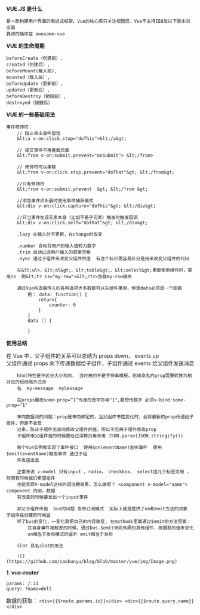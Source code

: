 **VUE.JS 是什么**

    是一款构建用户界面的渐进式框架，Vue的核心库只关注视图层，Vue不支持IE8及以下版本浏览器
    靠谱的插件在 awesome-vue

**VUE 的生命周期**

    beforeCreate（创建前）,
    created（创建后）,
    beforeMount(载入前),
    mounted（载入后）,
    beforeUpdate（更新前）,
    updated（更新后）,
    beforeDestroy（销毁前）,
    destroyed（销毁后）

**VUE 的一些基础用法**

    事件修饰符：
        // 阻止单击事件冒泡
        &lt;a v-on:click.stop="doThis">&lt;/a&gt;

        // 提交事件不再重载页面
        &lt;from v-on:submit.prevent="onSubmit"> &lt;/from>

        // 修饰符可以串联
        &lt;from v-on:click.stop.prevent="doThat"&gt; &lt;/from&gt;

        //只有修饰符
        &lt;from v-on:submit.prevent  &gt; &lt;/from &gt;

        //添加事件侦听器时使用事件捕获模式
        &lt;div v-on:click.capture="doThis"&gt; &lt;/div&gt;

        //只当事件在该元素本身（比如不是子元素）触发时触发回调
        &lt;div v-on:click.self="doThat"&gt; &lt;/div&gt;

        .lazy 在输入时不更新，在change时改变

        .number 自动将用户的输入值转为数字
        .trim 自动过滤用户输入的首尾空格
        .sync 通过子组件来改变父组件的值  有这个标识更容易区分是用来改变父组件的代码

        在&lt;ul>、&lt;ol&gt;、&lt;table&gt;、&lt;select&gt;里面使用组件时，要用is  例&lt;tr is="my-row">&lt;/tr>加载my-row模块

        通过Vue构造器传入的各种选项大多数都可以在组件里用，但是data必须是一个函数
            例： data: function() {
                return{
                    counter: 0
                }
            }
            data () {

            }

**使用总结**

在 Vue 中，父子组件的关系可以总结为 props down， events up  
 父组件通过 props 向下传递数据给子组件，子组件通过 events 给父组件发送消息

        html特性是不区分大小写的， 当时用的不是字符串模板，驼峰命名的prop需要转换为相对应的短线隔开式命
        名  my-message  mySessage

        在props里面some-prop=“1”传递的是字符串"1",要想传数字 必须v-bind:some-prop="1"

        单向数据流的问题：prop是单向绑定的，当父组件书性变化时，会将最新的prop传递给子组件，但是不会反
        过来，防止子组件无意间修改父组件的值，所以不应再子组件修改prop
        子组件用父组件值的时候要经过深拷贝再来用 JSON.parse(JSON.stringify())

        每个Vue实例都实现了事件接口  使用$on(eventName)监听事件  使用$emit(eventName)触发事件 通过子组
        件发送出去

        正常来说 v-model 只有input ，radio， checkbox， select这几个标签可用 ，然而有时候我们希望组件
        也能实现V-model这样的语法糖效果，怎么做呢？ <component v-model="name"> component 内部，数据
        有改变的时候要发出一个input事件

        非父子组件传值  bus的问题 发布订阅模式  实际上就是提供了on和emit方法的对象 子组件在创建的时候监
        听了bus的变化，一变化就把自己的内容改变, 在mothods里面通过$emit的方法里面：
            在自身事件被触发的时候，通过bus.$emit来向外周知其他组件，根据我的值来变化  
            on相当于发布模式的监听 emit相当于发布

        slot 具名slot的用法

        ![](https://github.com/caokunyu/blog/blob/master/vue/img/Image.png)

**1. vue-router**

    params: /:id  
    query: ?name=dell

数据的获取：
`<div>{{$route.params.id}}</div> <div>{{$route.query.name}}</div>`
